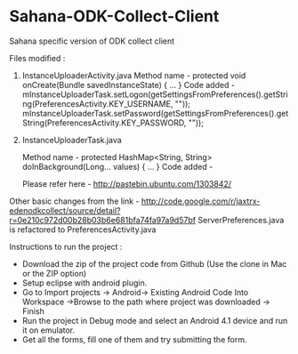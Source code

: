 Sahana-ODK-Collect-Client
=========================

Sahana specific version of ODK collect client


Files modified :

1. InstanceUploaderActivity.java
	Method name -  protected void onCreate(Bundle savedInstanceState) { ... }
	Code added - 
	 mInstanceUploaderTask.setLogon(getSettingsFromPreferences().getString(PreferencesActivity.KEY_USERNAME, ""));
         mInstanceUploaderTask.setPassword(getSettingsFromPreferences().getString(PreferencesActivity.KEY_PASSWORD, ""));

2. InstanceUploaderTask.java

	Method name -  protected HashMap<String, String> doInBackground(Long... values) { ... }
	Code added - 
	
	Please refer here - http://pastebin.ubuntu.com/1303842/

Other basic changes from the link - http://code.google.com/r/jaxtrx-edenodkcollect/source/detail?r=0e210c972d00b28b03b6e681bfa74fa97a9d57bf
ServerPreferences.java is refactored to PreferencesActivity.java


Instructions to run the project :

- Download the zip of the project code from Github (Use the clone in Mac or the ZIP option)
- Setup eclipse with android plugin.
- Go to Import projects -> Android-> Existing Android Code Into Workspace ->Browse to the path where project was downloaded -> Finish
- Run the project in Debug mode and select an Android 4.1 device and run it on emulator. 
- Get all the forms, fill one of them and try submitting the form. 

